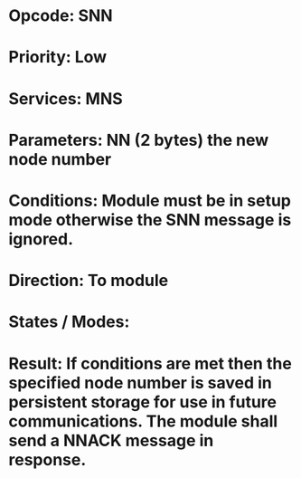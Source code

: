 # Opcode: SNN
# Priority: Low
# Services: MNS
# Parameters: NN (2 bytes) the new node number
# Conditions: Module must be in setup mode otherwise the SNN message is ignored.
# Direction: To module
# States / Modes: 
# Result: If conditions are met then the specified node number is saved in persistent storage for use in future communications. The module shall send a NNACK message in response.